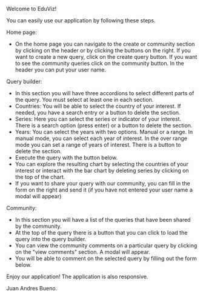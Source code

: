 Welcome to EduViz!

You can easily use our application by following these steps.

Home page:

- On the home page you can navigate to the create or community section by clicking on the header or by clicking the buttons on the right. If you want to create a new query, click on the create query button. If you want to see the community queries click on the community button. In the header you can put your user name.

Query builder:

- In this section you will have three accordions to select different parts of the query. You must select at least one in each section.
- Countries: You will be able to select the country of your interest. If needed, you have a search entry or a button to delete the section.
- Series: Here you can select the series or indicator of your interest. There is a search option (press enter) or a button to delete the section.
- Years: You can select the years with two options. Manual or a range. In manual mode, you can select each year of interest. In the over range mode you can set a range of years of interest. There is a button to delete the section.
- Execute the query with the button below.
- You can explore the resulting chart by selecting the countries of your interest or interact with the bar chart by deleting series by clicking on the top of the chart.
- If you want to share your query with our community, you can fill in the form on the right and send it (if you have not entered your user name a modal will appear)

Community:

- In this section you will have a list of the queries that have been shared by the community.
- At the top of the query there is a button that you can click to load the query into the query builder.
- You can view the community comments on a particular query by clicking on the "view comments" section. A modal will appear.
- You will be able to comment on the selected query by filling out the form below.

Enjoy our application!
The application is also responsive.

Juan Andres Bueno.
